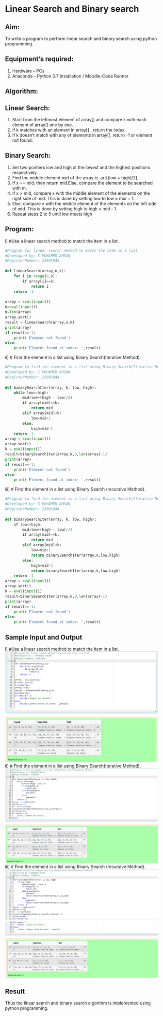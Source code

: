# Linear Search and Binary search
## Aim:
To write a program to perform linear search and binary search using python programming.
## Equipment’s required:
1.	Hardware – PCs
2.	Anaconda – Python 3.7 Installation / Moodle-Code Runner
## Algorithm:
## Linear Search:
1.	Start from the leftmost element of array[] and compare k with each element of array[] one by one.
2.	If k matches with an element in array[] , return the index.
3.	If k doesn’t match with any of elements in array[], return -1 or element not found.
## Binary Search:
1.	Set two pointers low and high at the lowest and the highest positions respectively.
2.	Find the middle element mid of the array ie. arr[(low + high)/2]
3.	If x == mid, then return mid.Else, compare the element to be searched with m.
4.	If x > mid, compare x with the middle element of the elements on the right side of mid. This is done by setting low to low = mid + 1.
5.	Else, compare x with the middle element of the elements on the left side of mid. This is done by setting high to high = mid - 1.
6.	Repeat steps 2 to 5 until low meets high
## Program:
i)	#Use a linear search method to match the item in a list.
```Python
#Program for linear search method to match the item in a list
#Developed by: S MOHAMED AHSAN
#RegisterNumber: 23001044

def linearSearch(array,n,k):
    for i in range(0,n):
        if array[i]==k:
            return i
    return -1
    
array = eval(input())
k=eval(input())
n=len(array)
array.sort()
result = linearSearch(array,n,k)
print(array)
if result==-1:
    print('Element not found')
else:
    print('Element found at index: ',result)
```
ii)	# Find the element in a list using Binary Search(Iterative Method).
```Python
#Program to find the element in a list using Binary Search(Iterative Method)..
#Developed by: S MOHAMED AHSAN
#RegisterNumber: 23001044

def binarySearchIter(array, k, low, high):
    while low<=high:
        mid=low+(high - low//2)
        if array[mid]==k:
            return mid
        elif array[mid]<k:
            low=mid+1
        else:
            high=mid-1
    return -1
array = eval(input())
array.sort()
k = eval(input())
result=binarySearchIter(array,k,0,len(array)-1)
print(array)
if result==-1:
    print('Element not found')
else:
    print('Element found at index: ',result)
```
iii)	# Find the element in a list using Binary Search (recursive Method).
```Python
#Program to find the element in a list using Binary Search(Iterative Method)..
#Developed by: S MOHAMED AHSAN
#RegisterNumber: 23001044

def binarySearchIter(array, k, low, high):
    if low<=high:
        mid=low+(high - low)//2
        if array[mid]==k:
            return mid
        elif array[mid]<k:
            low=mid+1
            return binarySearchIter(array,k,low,high)
        else:
            high=mid-1
            return binarySearchIter(array,k,low,high)
    return -1
array = eval(input())
array.sort()
k = eval(input())
result=binarySearchIter(array,k,0,len(array)-1)
print(array)
if result==-1:
    print('Element not found')
else:
    print('Element found at index: ',result)
```
## Sample Input and Output
i)	#Use a linear search method to match the item in a list.
![ls](lss.png)
ii)	# Find the element in a list using Binary Search(Iterative Method).
![bs](bs.png)
iii)	# Find the element in a list using Binary Search (recursive Method).
![bsr](/bsr.png)
![bsrr](/bsrr.png)
## Result
Thus the linear search and binary search algorithm is implemented using python programming.
